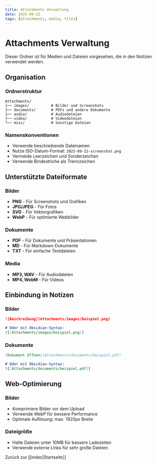 ```yaml
---
title: Attachments Verwaltung
date: 2025-09-22
tags: [attachments, media, files]
---
```


# Attachments Verwaltung

Dieser Ordner ist für Medien und Dateien vorgesehen, die in den Notizen verwendet werden.

## Organisation

### Ordnerstruktur
```
Attachments/
├── images/          # Bilder und Screenshots
├── documents/       # PDFs und andere Dokumente  
├── audio/           # Audiodateien
├── video/           # Videodateien
└── misc/            # Sonstige Dateien
```

### Namenskonventionen
- Verwende beschreibende Dateinamen
- Nutze ISO-Datum-Format: `2025-09-22-screenshot.png`
- Vermeide Leerzeichen und Sonderzeichen
- Verwende Bindestriche als Trennzeichen

## Unterstützte Dateiformate

### Bilder
- **PNG** - Für Screenshots und Grafiken
- **JPG/JPEG** - Für Fotos
- **SVG** - Für Vektorgrafiken
- **WebP** - Für optimierte Webbilder

### Dokumente
- **PDF** - Für Dokumente und Präsentationen
- **MD** - Für Markdown-Dokumente
- **TXT** - Für einfache Textdateien

### Media
- **MP3, WAV** - Für Audiodateien
- **MP4, WebM** - Für Videos

## Einbindung in Notizen

### Bilder
```markdown
![Beschreibung](Attachments/images/beispiel.png)

# Oder mit Obsidian-Syntax:
![[Attachments/images/beispiel.png]]
```

### Dokumente
```markdown
[Dokument öffnen](Attachments/documents/beispiel.pdf)

# Oder mit Obsidian-Syntax:
![[Attachments/documents/beispiel.pdf]]
```

## Web-Optimierung

### Bilder
- Komprimiere Bilder vor dem Upload
- Verwende WebP für bessere Performance
- Optimale Auflösung: max. 1920px Breite

### Dateigröße
- Halte Dateien unter 10MB für bessere Ladezeiten
- Verwende externe Links für sehr große Dateien

Zurück zur [[index|Startseite]]